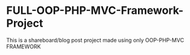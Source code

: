 # FULL-OOP-PHP-MVC-Framework-Project
This is a shareboard/blog post project made using only OOP-PHP-MVC FRAMEWORK
